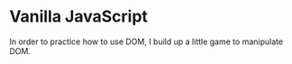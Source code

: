 # Vanilla JavaScript
In order to practice how to use DOM, I build up a little game to manipulate DOM.

